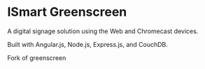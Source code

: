 # ISmart Greenscreen

A digital signage solution using the Web and Chromecast devices.

Built with Angular.js, Node.js, Express.js, and CouchDB.

Fork of greenscreen